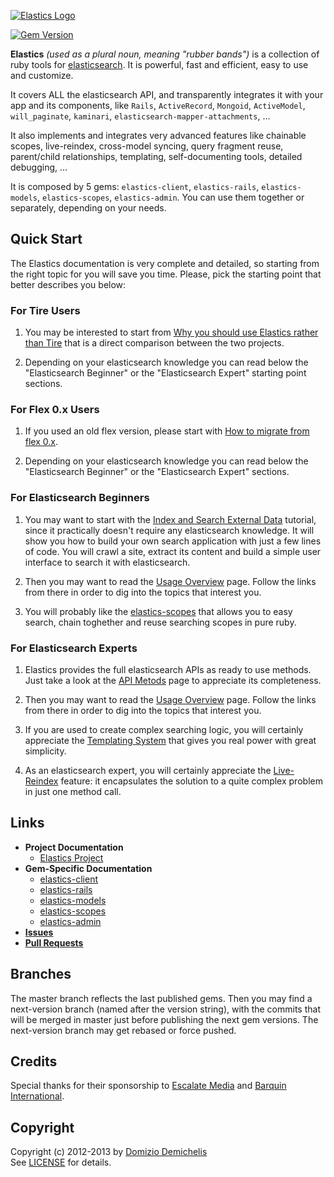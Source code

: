 [![Elastics Logo](https://raw.github.com/elastics/elastics/master/elastics-logo-200.png)](http://elastics.github.io/elastics)

[![Gem Version](https://badge.fury.io/rb/elastics-client.png)](http://badge.fury.io/rb/elastics-client)

__Elastics__ _(used as a plural noun, meaning "rubber bands")_ is a collection of ruby tools for [elasticsearch](http://elasticsearch.org). It is powerful, fast and efficient, easy to use and customize.

It covers ALL the elasticsearch API, and transparently integrates it with your app and its components, like `Rails`, `ActiveRecord`, `Mongoid`, `ActiveModel`, `will_paginate`, `kaminari`, `elasticsearch-mapper-attachments`, ...

It also implements and integrates very advanced features like chainable scopes, live-reindex, cross-model syncing, query fragment reuse, parent/child relationships, templating, self-documenting tools, detailed debugging, ...

It is composed by 5 gems: `elastics-client`, `elastics-rails`, `elastics-models`, `elastics-scopes`, `elastics-admin`. You can use them together or separately, depending on your needs.

## Quick Start

The Elastics documentation is very complete and detailed, so starting from the right topic for you will save you time. Please, pick the starting point that better describes you below:

### For Tire Users

1. You may be interested to start from [Why you should use Elastics rather than Tire](http://elastics.github.io/elastics/doc/7-Tutorials/1-Elastics-vs-Tire.html) that is a direct comparison between the two projects.

2. Depending on your elasticsearch knowledge you can read below the "Elasticsearch Beginner" or the "Elasticsearch Expert" starting point sections.

### For Flex 0.x Users

1. If you used an old flex version, please start with [How to migrate from flex 0.x](http://elastics.github.io/elastics/doc/7-Tutorials/2-Migrate-from-0.x.html).

2. Depending on your elasticsearch knowledge you can read below the "Elasticsearch Beginner" or the "Elasticsearch Expert" sections.

### For Elasticsearch Beginners

1. You may want to start with the [Index and Search External Data](http://elastics.github.io/elastics/doc/7-Tutorials/4-Index-and-Search-External-Data.md) tutorial, since it practically doesn't require any elasticsearch knowledge. It will show you how to build your own search application with just a few lines of code. You will crawl a site, extract its content and build a simple user interface to search it with elasticsearch.

2. Then you may want to read the [Usage Overview](http://elastics.github.io/elastics/doc/1-Elastics-Project/2-Usage-Overview.html) page. Follow the links from there in order to dig into the topics that interest you.

3. You will probably like the [elastics-scopes](http://elastics.github.io/elastics/doc/3-elastics-scopes) that allows you to easy search, chain toghether and reuse searching scopes in pure ruby.

### For Elasticsearch Experts

1. Elastics provides the full elasticsearch APIs as ready to use methods. Just take a look at the [API Metods](http://elastics.github.io/elastics/doc/2-elastics/2-API-Methods.html) page to appreciate its completeness.

2. Then you may want to read the [Usage Overview](http://elastics.github.io/elastics/doc/1-Elastics-Project/2-Usage-Overview.html) page. Follow the links from there in order to dig into the topics that interest you.

3. If you are used to create complex searching logic, you will certainly appreciate the [Templating System](http://elastics.github.io/elastics/doc/2-elastics/3-Templating) that gives you real power with great simplicity.

4. As an elasticsearch expert, you will certainly appreciate the [Live-Reindex](http://elastics.github.io/elastics/doc/6-elastics-admin/2-Live-Reindex.html) feature: it encapsulates the solution to a quite complex problem in just one method call.

## Links

- __Project Documentation__
  - [Elastics Project](http://elastics.github.io/elastics)
- __Gem-Specific Documentation__
  - [elastics-client](http://elastics.github.io/elastics/doc/2-elastics-client)
  - [elastics-rails](http://elastics.github.io/elastics/doc/5-elastics-rails)
  - [elastics-models](http://elastics.github.io/elastics/doc/4-elastics-models)
  - [elastics-scopes](http://elastics.github.io/elastics/doc/3-elastics-scopes)
  - [elastics-admin](http://elastics.github.io/elastics/doc/6-elastics-admin)
- __[Issues](https://github.com/elastics/elastics/issues)__
- __[Pull Requests](https://github.com/elastics/elastics/pulls)__

## Branches

The master branch reflects the last published gems. Then you may find a next-version branch (named after the version string), with the commits that will be merged in master just before publishing the next gem versions. The next-version branch may get rebased or force pushed.

## Credits

Special thanks for their sponsorship to [Escalate Media](http://www.escalatemedia.com) and [Barquin International](http://www.barquin.com).

## Copyright

Copyright (c) 2012-2013 by [Domizio Demichelis](mailto://dd.nexus@gmail.com)<br>
See [LICENSE](https://github.com/elastics/elastics/blob/master/elastics-client/LICENSE) for details.

